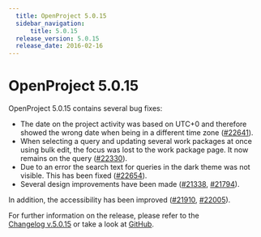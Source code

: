 ```yaml
---
  title: OpenProject 5.0.15
  sidebar_navigation:
      title: 5.0.15
  release_version: 5.0.15
  release_date: 2016-02-16
---
```



# OpenProject 5.0.15

OpenProject 5.0.15 contains several bug fixes:

  - The date on the project activity was based on UTC+0 and therefore
    showed the wrong date when being in a different time zone
    ([#22641](https://community.openproject.org/work_packages/22641)).
  - When selecting a query and updating several work packages at once
    using bulk edit, the focus was lost to the work package page. It now
    remains on the query
    ([#22330](https://community.openproject.org/work_packages/22330)).
  - Due to an error the search text for queries in the dark theme was
    not visible. This has been fixed
    ([#22654](https://community.openproject.org/work_packages/22654)).
  - Several design improvements have been
    made ([#21338](https://community.openproject.org/work_packages/21338),
    [#21794](https://community.openproject.org/work_packages/21794)).

In addition, the accessibility has been improved
([#21910](https://community.openproject.org/work_packages/21910),
[#22005](https://community.openproject.org/work_packages/22005)).

For further information on the release, please refer to the  
[Changelog v.5.0.15](https://community.openproject.org/versions/783) 
or take a look at
[GitHub](https://github.com/opf/openproject/tree/v5.0.15).

 


